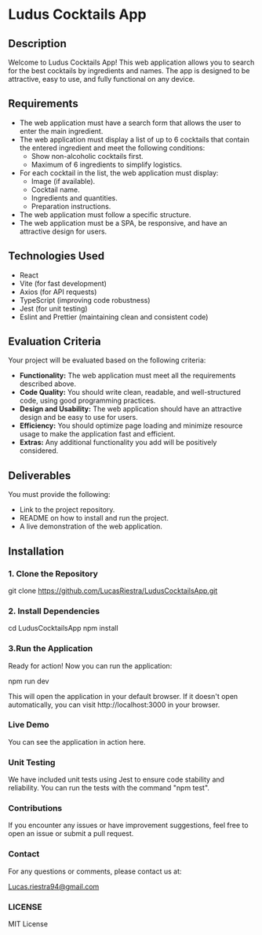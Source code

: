 # Ludus Cocktails App

## Description

Welcome to Ludus Cocktails App! This web application allows you to search for the best cocktails by ingredients and names. The app is designed to be attractive, easy to use, and fully functional on any device.

## Requirements

- The web application must have a search form that allows the user to enter the main ingredient.
- The web application must display a list of up to 6 cocktails that contain the entered ingredient and meet the following conditions:
  - Show non-alcoholic cocktails first.
  - Maximum of 6 ingredients to simplify logistics.
- For each cocktail in the list, the web application must display:
  - Image (if available).
  - Cocktail name.
  - Ingredients and quantities.
  - Preparation instructions.
- The web application must follow a specific structure.
- The web application must be a SPA, be responsive, and have an attractive design for users.

## Technologies Used

- React
- Vite (for fast development)
- Axios (for API requests)
- TypeScript (improving code robustness)
- Jest (for unit testing)
- Eslint and Prettier (maintaining clean and consistent code)

## Evaluation Criteria

Your project will be evaluated based on the following criteria:

- **Functionality:** The web application must meet all the requirements described above.
- **Code Quality:** You should write clean, readable, and well-structured code, using good programming practices.
- **Design and Usability:** The web application should have an attractive design and be easy to use for users.
- **Efficiency:** You should optimize page loading and minimize resource usage to make the application fast and efficient.
- **Extras:** Any additional functionality you add will be positively considered.

## Deliverables

You must provide the following:

- Link to the project repository.
- README on how to install and run the project.
- A live demonstration of the web application.

## Installation

### 1. Clone the Repository

git clone https://github.com/LucasRiestra/LudusCocktailsApp.git

### 2. Install Dependencies

cd LudusCocktailsApp
npm install

### 3.Run the Application
Ready for action! Now you can run the application:

npm run dev

This will open the application in your default browser. If it doesn't open automatically, you can visit http://localhost:3000 in your browser.

### Live Demo

You can see the application in action here.

### Unit Testing

We have included unit tests using Jest to ensure code stability and reliability. You can run the tests with the command "npm test".

### Contributions

If you encounter any issues or have improvement suggestions, feel free to open an issue or submit a pull request.

### Contact

For any questions or comments, please contact us at:

Lucas.riestra94@gmail.com

### LICENSE
MIT License



